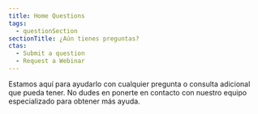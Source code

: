 ```yaml
---
title: Home Questions
tags:
  - questionSection
sectionTitle: ¿Aún tienes preguntas?
ctas:
  - Submit a question
  - Request a Webinar
---
```

Estamos aquí para ayudarlo con cualquier pregunta o consulta adicional que pueda tener. No dudes en ponerte en contacto con nuestro equipo especializado para obtener más ayuda.